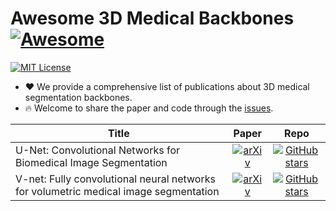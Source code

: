 # Awesome 3D Medical Backbones [![Awesome](https://awesome.re/badge.svg)](https://awesome.re)

[![MIT License](https://img.shields.io/badge/license-MIT-green.svg)](https://opensource.org/licenses/MIT)

- ❤ We provide a comprehensive list of publications about 3D medical segmentation backbones.
- 🔥 Welcome to share the paper and code through the [issues](https://github.com/MrGiovanni/SuPreM/issues/1).

| **Title** | **Paper** | **Repo** |
|-----------|:--------:|:---------:|
| U-Net: Convolutional Networks for Biomedical Image Segmentation | [![arXiv](https://img.shields.io/badge/arXiv-1505.04597-b31b1b.svg)](http://arxiv.org/abs/1505.04597) | [![GitHub stars](https://img.shields.io/github/stars/qubvel/segmentation_models.pytorch.svg?logo=github&label=Stars)](https://github.com/qubvel/segmentation_models.pytorch) |
| V-net: Fully convolutional neural networks for volumetric medical image segmentation | [![arXiv](https://img.shields.io/badge/arXiv-1606.04797-b31b1b.svg)](http://arxiv.org/abs/1606.04797) | [![GitHub stars](https://img.shields.io/github/stars/faustomilletari/VNet.svg?logo=github&label=Stars)](https://github.com/faustomilletari/VNet) |
